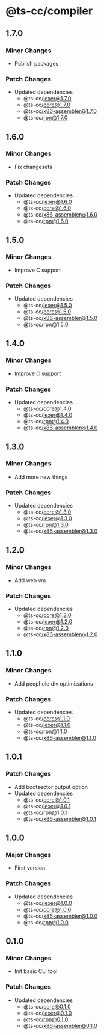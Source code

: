 # @ts-cc/compiler

## 1.7.0

### Minor Changes

- Publish packages

### Patch Changes

- Updated dependencies
  - @ts-cc/lexer@1.7.0
  - @ts-cc/core@1.7.0
  - @ts-cc/x86-assembler@1.7.0
  - @ts-cc/rpn@1.7.0

## 1.6.0

### Minor Changes

- Fix changesets

### Patch Changes

- Updated dependencies
  - @ts-cc/lexer@1.6.0
  - @ts-cc/core@1.6.0
  - @ts-cc/x86-assembler@1.6.0
  - @ts-cc/rpn@1.6.0

## 1.5.0

### Minor Changes

- Improve C support

### Patch Changes

- Updated dependencies
  - @ts-cc/lexer@1.5.0
  - @ts-cc/core@1.5.0
  - @ts-cc/x86-assembler@1.5.0
  - @ts-cc/rpn@1.5.0

## 1.4.0

### Minor Changes

- Improve C support

### Patch Changes

- Updated dependencies
  - @ts-cc/core@1.4.0
  - @ts-cc/lexer@1.4.0
  - @ts-cc/rpn@1.4.0
  - @ts-cc/x86-assembler@1.4.0

## 1.3.0

### Minor Changes

- Add more new things

### Patch Changes

- Updated dependencies
  - @ts-cc/core@1.3.0
  - @ts-cc/lexer@1.3.0
  - @ts-cc/rpn@1.3.0
  - @ts-cc/x86-assembler@1.3.0

## 1.2.0

### Minor Changes

- Add web vm

### Patch Changes

- Updated dependencies
  - @ts-cc/core@1.2.0
  - @ts-cc/lexer@1.2.0
  - @ts-cc/rpn@1.2.0
  - @ts-cc/x86-assembler@1.2.0

## 1.1.0

### Minor Changes

- Add peephole div optimizations

### Patch Changes

- Updated dependencies
  - @ts-cc/core@1.1.0
  - @ts-cc/lexer@1.1.0
  - @ts-cc/rpn@1.1.0
  - @ts-cc/x86-assembler@1.1.0

## 1.0.1

### Patch Changes

- Add bootsector output option
- Updated dependencies
  - @ts-cc/core@1.0.1
  - @ts-cc/lexer@1.0.1
  - @ts-cc/rpn@1.0.1
  - @ts-cc/x86-assembler@1.0.1

## 1.0.0

### Major Changes

- First version

### Patch Changes

- Updated dependencies
  - @ts-cc/lexer@1.0.0
  - @ts-cc/core@1.0.0
  - @ts-cc/x86-assembler@1.0.0
  - @ts-cc/rpn@1.0.0

## 0.1.0

### Minor Changes

- Init basic CLI tool

### Patch Changes

- Updated dependencies
  - @ts-cc/core@0.1.0
  - @ts-cc/lexer@0.1.0
  - @ts-cc/rpn@0.1.0
  - @ts-cc/x86-assembler@0.1.0
